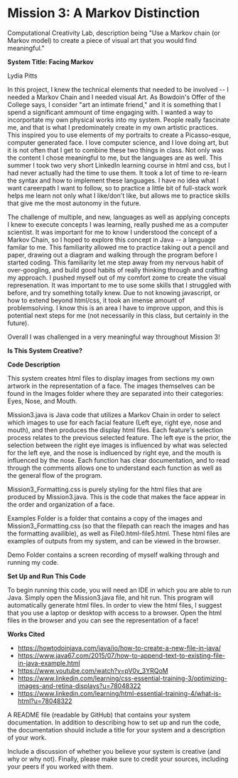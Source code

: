 # Mission 3: A Markov Distinction
Computational Creativity Lab, description being "Use a Markov chain (or Markov model) to create a piece of visual art that you would find meaningful."

**System Title: Facing Markov**

Lydia Pitts

In this project, I knew the technical elements that needed to be involved -- I needed a Markov Chain and I needed visual Art. As Bowdoin's Offer of the College says, I consider "art an intimate friend," and it is something that I spend a significant ammount of time engaging with. I wanted a way to incorportate my own physical works into my system. People really fascinate me, and that is what I predominately create in my own artistic practices. This inspired you to use elements of my portraits to create a Picasso-esque, computer generated face. I love computer science, and I love doing art, but it is not often that I get to combine these two things in class. Not only was the content I chose meaningful to me, but the languages are as well. This summer I took two very short LinkedIn learning course in html and css, but I had never actually had the time to use them. It took a lot of time to re-learn the syntax and how to implement these languages. I have no idea what I want careerpath I want to follow, so to practice a little bit of full-stack work helps me learn not only what I like/don't like, but allows me to practice skills that give me the most autonomy in the future.

The challenge of multiple, and new, languages as well as applying concepts I knew to execute concepts I was learning, really pushed me as a computer scientist. It was important for me to know I understood the concept of a Markov Chain, so I hoped to explore this concept in Java -- a language familar to me. This familiarity allowed me to practice taking out a pencil and paper, drawing out a diagram and walking through the program before I started coding. This familiarity let me step away from my nervous habit of over-googling, and build good habits of really thinking through and crafting my approach. I pushed myself out of my comfort zome to create the visual represenation. It was important to me to use some skills that I struggled with before, and try something totally knew. Due to not knowing javascript, or how to extend beyond html/css, it took an imense amount of problemsolving. I know this is an area I have to improve uppon, and this is potential next steps for me (not necessarily in this class, but certainly in the future). 

Overall I was challenged in a very meaningful way throughout Mission 3!

**Is This System Creative?**


**Code Description**

This system creates html files to display images from sections my own artwork in the representation of a face. The images themselves can be found in the Images folder where they are separated into their categories: Eyes, Nose, and Mouth. 

Mission3.java is Java code that utilizes a Markov Chain in order to select which images to use for each facial feature (Left eye, right eye, nose and mouth), and then produces the display html files. Each feature's selection process relates to the previous selected feature. The left eye is the prior, the selection between the right eye images is influenced by what was selected for the left eye, and the nose is indluenced by right eye, and the mouth is influenced by the nose. Each function has clear documentation, and to read through the comments allows one to understand each function as well as the general flow of the program.

Mission3_Formatting.css is purely styling for the html files that are produced by Mission3.java. This is the code that makes the face appear in the order and organization of a face.

Examples Folder is a folder that contains a copy of the images and Mission3_Formatting.css (so that the filepath can reach the images and has the formatting availible), as well as File0.html-file5.html. These html files are examples of outputs from my system, and can be viewed in the browser.

Demo Folder contains a screen recording of myself walking through and running my code.


**Set Up and Run This Code**

To begin running this code, you will need an IDE in which you are able to run Java. Simply open the Mission3.java file, and hit run. This program will automatically generate html files. In order to view the html files, I suggest that you use a laptop or desktop with access to a browser. Open the html files in the browser and you can see the representation of a face!


**Works Cited**

- https://howtodoinjava.com/java/io/how-to-create-a-new-file-in-java/
- https://www.java67.com/2015/07/how-to-append-text-to-existing-file-in-java-example.html 
- https://www.youtube.com/watch?v=pV0v_3YRQoM 
- https://www.linkedin.com/learning/css-essential-training-3/optimizing-images-and-retina-displays?u=78048322 
- https://www.linkedin.com/learning/html-essential-training-4/what-is-html?u=78048322


A README file (readable by GitHub) that contains your system documentation.
In addition to describing how to set up and run the code, the documentation should include a title for your system and a description of your work.

Include a discussion of whether you believe your system is creative (and why or why not).
Finally, please make sure to credit your sources, including your peers if you worked with them.

